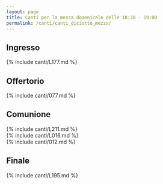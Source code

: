 ```yaml
---
layout: page
title: Canti per la messa domenicale delle 18:30 - 19:00
permalink: /canti/canti_diciotto_mezza/
---
```


## Ingresso
{% include canti/L177.md %}   

## Offertorio
{% include canti/077.md %}   

## Comunione   
{% include canti/L211.md %}   
{% include canti/L016.md %}    
{% include canti/012.md %}    

## Finale
{% include canti/L195.md %}   
